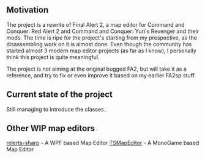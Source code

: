 ## Motivation

The project is a rewrite of Final Alert 2, a map editor for Command and Conquer: Red Alert 2 and Command and Conquer: Yuri's Revenger and their mods.
The time is ripe for the project's starting from my prespective, as the disassembling work on it is almost done.
Even though the community has started almost 3 modern map editor projects (as far as I know), I personally think this project is quite meaningful.

The project is not aiming at the original bugged FA2, but will take it as a reference, and try to fix or even improve it based on my earlier FA2sp stuff.  

## Current state of the project
Still managing to introduce the classes.

## Other WIP map editors
[relerts-sharp](https://github.com/FrozenFog/relert-sharp) - A WPF based Map Editor
[TSMapEditor](https://github.com/Rampastring/TSMapEditor) - A MonoGame based Map Editor